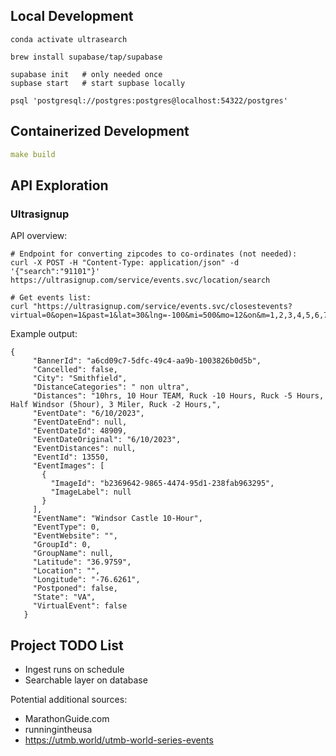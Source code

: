 ## Local Development

```commandline
conda activate ultrasearch

brew install supabase/tap/supabase

supabase init   # only needed once
supbase start   # start supbase locally

psql 'postgresql://postgres:postgres@localhost:54322/postgres'
```

## Containerized Development

```yaml
make build
```

## API Exploration

### Ultrasignup

API overview:
```
# Endpoint for converting zipcodes to co-ordinates (not needed):
curl -X POST -H "Content-Type: application/json" -d '{"search":"91101"}' https://ultrasignup.com/service/events.svc/location/search

# Get events list:
curl "https://ultrasignup.com/service/events.svc/closestevents?virtual=0&open=1&past=1&lat=30&lng=-100&mi=500&mo=12&on&m=1,2,3,4,5,6,7,8,9,10,11,12&c=3,4&dist=6"
```
Example output:
```
{
     "BannerId": "a6cd09c7-5dfc-49c4-aa9b-1003826b0d5b",
     "Cancelled": false,
     "City": "Smithfield",
     "DistanceCategories": " non ultra",
     "Distances": "10hrs, 10 Hour TEAM, Ruck -10 Hours, Ruck -5 Hours, Half Windsor (5hour), 3 Miler, Ruck -2 Hours,",
     "EventDate": "6/10/2023",
     "EventDateEnd": null,
     "EventDateId": 48909,
     "EventDateOriginal": "6/10/2023",
     "EventDistances": null,
     "EventId": 13550,
     "EventImages": [
       {
         "ImageId": "b2369642-9865-4474-95d1-238fab963295",
         "ImageLabel": null
       }
     ],
     "EventName": "Windsor Castle 10-Hour",
     "EventType": 0,
     "EventWebsite": "",
     "GroupId": 0,
     "GroupName": null,
     "Latitude": "36.9759",
     "Location": "",
     "Longitude": "-76.6261",
     "Postponed": false,
     "State": "VA",
     "VirtualEvent": false
   }
```

## Project TODO List

* Ingest runs on schedule
* Searchable layer on database

Potential additional sources:
* MarathonGuide.com
* runningintheusa
* https://utmb.world/utmb-world-series-events
